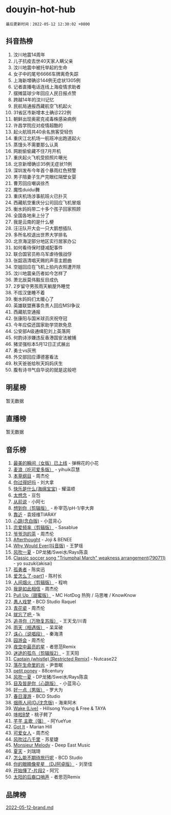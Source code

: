 # douyin-hot-hub

`最后更新时间：2022-05-12 12:30:02 +0800`

## 抖音热榜

1. 汶川地震14周年
1. 儿子抗疫去世40天家人瞒父亲
1. 汶川地震中被托举起的生命
1. 女子中的尾号6666车牌离奇失踪
1. 上海新增确诊144例无症状1305例
1. 记者直播电话连线上海疫情求助者
1. 摆摊篮球少年回应人民日报点赞
1. 跨越14年的汶川记忆
1. 民航局通报西藏航空飞机起火
1. 31省区市新增本土确诊222例
1. 朝鲜出现奥密克戎毒株感染病例
1. 许昌学院应对疫情超酷的
1. 起火航班共40余名旅客受轻伤
1. 重庆江北机场一航班冲出跑道起火
1. 蒸馒头不需要那么认真
1. 网剧偷偷藏不住7月开机
1. 重庆起火飞机受损照片曝光
1. 北京新增确诊35例无症状11例
1. 深圳发布今年首个暴雨红色预警
1. 男子陪妻子生产完眼红隔壁女婴
1. 曹芳回应嘲讽徐杰
1. 魔性duidui舞
1. 重庆机场涉事航班火已扑灭
1. 西藏航空重庆分公司回应飞机冒烟
1. 衡水妈妈带二十多个孩子回家照顾
1. 全国各地来上分了
1. 我是云南的是什么梗
1. 汪汪队开大会一只大鹅想插队
1. 多所名校退出世界大学排名
1. 北京海淀部分地区实行居家办公
1. 如何看待保时捷减配事件
1. 联合国官员称乌军虐待俄战俘
1. 张韶涵清唱天赐的声音主题曲
1. 空姐回应在飞机上拍内衣照遭开除
1. 汶川地震亲历者如今怎样了
1. 萧北辰莫伟毅反目成仇
1. 2岁留守男孩雨天躺屋外睡觉
1. 不炫汉堡睡不着
1. 衡水妈妈们太暖心了
1. 英雄联盟赛事负责人回应MSI争议
1. 西藏航空通报
1. 张康阳与国米球员庆祝夺冠
1. 今年应偿还国家助学贷款免息
1. 公安部A级通缉犯刘上英落网
1. 何韵诗涉嫌违反香港国安法被捕
1. 猪坚强标本5月12日正式展出
1. 勇士vs灰熊
1. 外交部回应谭德塞看法
1. 秋天爸爸给秋天妈妈庆生
1. 腹有诗书气自华说的就是这般吧

## 明星榜

暂无数据

## 直播榜

暂无数据

## 音乐榜

1. [最美的瞬间（女版）已上线](https://sf3-cdn-tos.douyinstatic.com/obj/tos-cn-ve-2774/527ce7f66142422e8d0727588b4f7c73) - 弹棉花的小花
1. [麦浪（吃可爱多版）](https://sf3-cdn-tos.douyinstatic.com/obj/tos-cn-ve-2774/fb2bf2aaa2854aaa8ec0fcfabbee4bd8) - yihuik苡慧
1. [本草纲目]() - 周杰伦
1. [你过得好吗]() - 刘大拿
1. [快乐是什么(海绵宝宝)](https://sf3-cdn-tos.douyinstatic.com/obj/tos-cn-ve-2774/c4bb2c16b7f24d34af3edcfb56be2d66) - 耀温顺
1. [太想念]() - 豆包
1. [从前说]() - 小阿七
1. [想到你（剪辑版）]() - 朴宰范/pH-1/李大奔
1. [靠近]() - 袁娅维TIARAY
1. [心跳(念白版)](https://sf6-cdn-tos.douyinstatic.com/obj/tos-cn-ve-2774/a57e8cac11fe46e8932f59ddd8a7c03e) - 小蓝背心
1. [恋爱频率（剪辑版）](https://sf6-cdn-tos.douyinstatic.com/obj/tos-cn-ve-2774/5fe5fbbb62d9433798e07a2fddb2213d) - Sasablue
1. [爷爷泡的茶]() - 周杰伦
1. [Afterthought](https://sf3-cdn-tos.douyinstatic.com/obj/tos-cn-ve-2774/5b832cdf45494148ba3c17fc04eec659) - Joji & BENEE
1. [Why Would Ever(抖音版)](https://sf6-cdn-tos.douyinstatic.com/obj/tos-cn-ve-2774/2a3916415e4a4ac2b3262d6ad0ef853c) - 王梦瑶
1. [风吹一夏](https://sf3-cdn-tos.douyinstatic.com/obj/tos-cn-ve-2774/64b5a4609eb843c29c974d39d4d5d058) - DP龙猪/Swei水/Rays陈袁
1. [Classic soccer song "Triumphal March" weakness arrangement(790711)](https://sf3-cdn-tos.douyinstatic.com/obj/tos-cn-ve-2774/7881e2ee1b664fe9ae8d0b4e47c46751) - yo suzuki(akisai)
1. [孤勇者]() - 陈奕迅
1. [爱怎么了-part1]() - 陈村长
1. [人间烟火（剪辑版）](https://sf3-cdn-tos.douyinstatic.com/obj/tos-cn-ve-2774/4cebb1e51fcc4572bebc0cee135924a2) - 程响
1. [我是如此相信]() - 周杰伦
1. [Pull Up（甜蜜版）](https://sf6-cdn-tos.douyinstatic.com/obj/tos-cn-ve-2774/64bc67246f5447c3a593a888e3948379) - MC HotDog 热狗 / 马思唯 / KnowKnow
1. [愚人戏梦](https://sf6-cdn-tos.douyinstatic.com/obj/tos-cn-ve-2774/19dbd296fbf64c28867630bd926c813e) - BCD Studio Raquel
1. [青花瓷]() - 周杰伦
1. [就忘了吧 ]() - 1k
1. [追寻你（万物复苏版）](https://sf6-cdn-tos.douyinstatic.com/obj/tos-cn-ve-2774/cfb22ccf85784f2f83bcefe9ad675822) - 王天戈/川青
1. [雨天（相遇版）]() - 呆呆破
1. [诛心（说唱段）]() - 秦海清
1. [园游会]() - 周杰伦
1. [夜空中最亮的星](https://sf6-cdn-tos.douyinstatic.com/obj/tos-cn-ve-2774/cd6eff61e2364374acb5fa54b61db9f8) - 者思范Remix
1. [迷途的孤鸟（剪辑版2）](https://sf6-cdn-tos.douyinstatic.com/obj/tos-cn-ve-2774/2e66f1fbe49240fd8c37a0e510129c89) - 王天阳
1. [Captain (whistle) [Restricted Remix]](https://sf3-cdn-tos.douyinstatic.com/obj/tos-cn-ve-2774/762266c11e97422eb5b70dbcbc04b5e9) - Nutcase22
1. [落在生命里的光](https://sf6-cdn-tos.douyinstatic.com/obj/tos-cn-ve-2774/6a3ac5299a304a0babc779305d06ec09) - 尹昔眠
1. [petit poney](https://sf3-cdn-tos.douyinstatic.com/obj/tos-cn-ve-2774/22115febaa06423fadf2d8df1cc3175e) - 88century
1. [风吹一夏](https://sf6-cdn-tos.douyinstatic.com/obj/tos-cn-ve-2774/4a925585bb8c477698f9003d867b9ca5) - DP龙猪/Swei水/Rays陈袁
1. [目及皆是你（心跳版）]() - 小蓝背心
1. [好一点（男版）]() - 罗大为
1. [春日漫游](https://sf3-cdn-tos.douyinstatic.com/obj/tos-cn-ve-2774/614f052b8f134eee85f8160524ce2f33) - BCD Studio
1. [烟雨人间(DJ沈念版)]() - 海来阿木
1. [Wake (Live)]() - Hillsong Young & Free & TAYA
1. [哆啦B梦](https://sf6-cdn-tos.douyinstatic.com/obj/tos-cn-ve-2774/11d91e597d504e8888820e5a70a9f69f) - 桃子鳄了
1. [芊芊 主歌（强）]() - 阿YueYue
1. [Got It](https://sf3-cdn-tos.douyinstatic.com/obj/tos-cn-ve-2774/52beee96a47f4baa98c0dfd808729654) - Marian Hill
1. [可爱女人]() - 周杰伦
1. [风吹过八千里](https://sf6-cdn-tos.douyinstatic.com/obj/tos-cn-ve-2774/a1a6ff5c96de4f13890fedc3fd6d4c76) - 苏星婕
1. [Monsieur Melody]() - Deep East Music
1. [夏天]() - 刘瑞琦
1. [怎么能不期待旅行呢](https://sf6-cdn-tos.douyinstatic.com/obj/tos-cn-ve-2774/dd8251460a644a5d835576805dcbe33b) - BCD Studio
1. [你的眼睛像星星 （DJ阿卓版）]() - 刘至佳
1. [开始懂了-片段2]() - 阿冗
1. [太阳的后裔口哨声](https://sf3-cdn-tos.douyinstatic.com/obj/tos-cn-ve-2774/4ae3abb5980e4e9792d273644a46d7ec) - 者思范Remix

## 品牌榜

[2022-05-12-brand.md](2022-05-12-brand.md)
